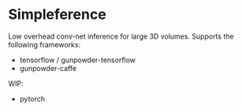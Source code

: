 # Simpleference

Low overhead conv-net inference for large 3D volumes.
Supports the following frameworks:
- tensorflow / gunpowder-tensorflow
- gunpowder-caffe

WIP:
- pytorch
